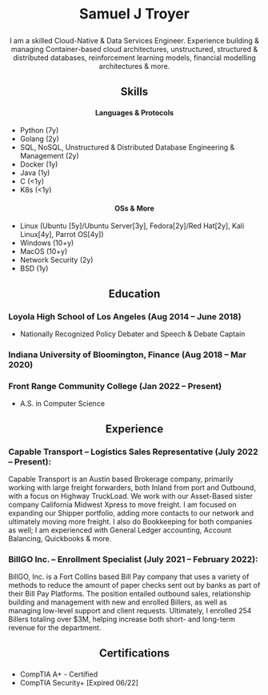 # <p align="center">Samuel J Troyer</p>

<p align="center">I am a skilled Cloud-Native & Data Services Engineer. Experience building & managing Container-based cloud architectures, unstructured, structured & distributed databases, reinforcement learning models, financial modelling architectures & more.</p>

## <p align="center">Skills</p>

#### <p align="center">Languages & Protocols</p>

- Python (7y)
- Golang (2y)
- SQL, NoSQL, Unstructured & Distributed Database Engineering & Management (2y)
- Docker (1y)
- Java (1y)
- C (<1y)
- K8s (<1y)

#### <p align="center">OSs & More</p>

- Linux (Ubuntu [5y]/Ubuntu Server[3y], Fedora[2y]/Red Hat[2y], Kali Linux[4y], Parrot OS[4y])
- Windows (10+y)
- MacOS (10+y)
- Network Security (2y)
- BSD (1y)

## <p align="center">Education</p>

### Loyola High School of Los Angeles (Aug 2014 – June 2018)
- Nationally Recognized Policy Debater and Speech & Debate Captain
### Indiana University of Bloomington, Finance (Aug 2018 – Mar 2020)
### Front Range Community College (Jan 2022 – Present)
- A.S. in Computer Science

## <p align="center">Experience</p>

### Capable Transport – Logistics Sales Representative (July 2022 – Present): 

Capable Transport is an Austin based Brokerage company, primarily working with large freight forwarders, both Inland from port and Outbound, with a focus on Highway TruckLoad. We work with our Asset-Based sister company California Midwest Xpress to move freight. I am focused on expanding our Shipper portfolio, adding more contacts to our network and ultimately moving more freight. I also do Bookkeeping for both companies as well; I am experienced with General Ledger accounting, Account Balancing, Quickbooks & more. 

### BillGO Inc. – Enrollment Specialist (July 2021 – February 2022): 
BillGO, Inc. is a Fort Collins based Bill Pay company that uses a variety of methods to reduce the amount of paper checks sent out by banks as part of their Bill Pay Platforms. The position entailed outbound sales, relationship building and management with new and enrolled Billers, as well as managing low-level support and client requests. Ultimately, I enrolled 254 Billers totaling over $3M, helping increase both short- and long-term revenue for the department.

## <p align="center">Certifications</p>

- CompTIA A+ - Certified
- CompTIA Security+ [Expired 06/22]
